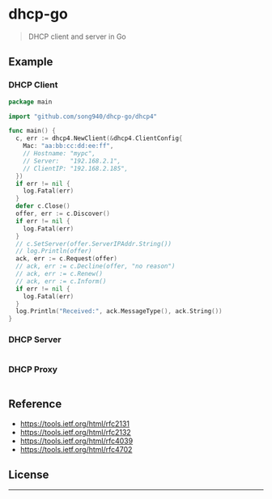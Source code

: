 # dhcp-go

> DHCP client and server in Go

## Example

### DHCP Client

```go
package main

import "github.com/song940/dhcp-go/dhcp4"

func main() {
  c, err := dhcp4.NewClient(&dhcp4.ClientConfig{
    Mac: "aa:bb:cc:dd:ee:ff",
    // Hostname: "mypc",
    // Server:   "192.168.2.1",
    // ClientIP: "192.168.2.185",
  })
  if err != nil {
    log.Fatal(err)
  }
  defer c.Close()
  offer, err := c.Discover()
  if err != nil {
    log.Fatal(err)
  }
  // c.SetServer(offer.ServerIPAddr.String())
  // log.Println(offer)
  ack, err := c.Request(offer)
  // ack, err := c.Decline(offer, "no reason")
  // ack, err := c.Renew()
  // ack, err := c.Inform()
  if err != nil {
    log.Fatal(err)
  }
  log.Println("Received:", ack.MessageType(), ack.String())
}
```

### DHCP Server

```go
```

### DHCP Proxy

```go
```

## Reference

+ https://tools.ietf.org/html/rfc2131
+ https://tools.ietf.org/html/rfc2132
+ https://tools.ietf.org/html/rfc4039
+ https://tools.ietf.org/html/rfc4702

## License

---